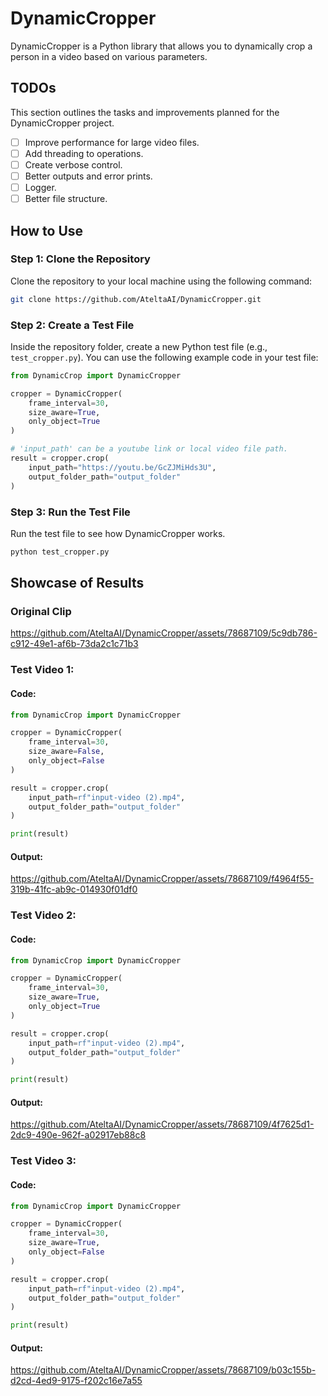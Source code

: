 # DynamicCropper

DynamicCropper is a Python library that allows you to dynamically crop a person in a video based on various parameters.

## TODOs

This section outlines the tasks and improvements planned for the DynamicCropper project.

- [ ] Improve performance for large video files.
- [ ] Add threading to operations.
- [ ] Create verbose control.
- [ ] Better outputs and error prints.
- [ ] Logger.
- [ ] Better file structure.

## How to Use

### Step 1: Clone the Repository

Clone the repository to your local machine using the following command:

```bash
git clone https://github.com/AteltaAI/DynamicCropper.git
```

### Step 2: Create a Test File

Inside the repository folder, create a new Python test file (e.g., `test_cropper.py`). You can use the following example code in your test file:

```python
from DynamicCrop import DynamicCropper

cropper = DynamicCropper(
    frame_interval=30,
    size_aware=True,
    only_object=True
)

# 'input_path' can be a youtube link or local video file path.
result = cropper.crop(
    input_path="https://youtu.be/GcZJMiHds3U",
    output_folder_path="output_folder"
)
```

### Step 3: Run the Test File

Run the test file to see how DynamicCropper works.

```bash
python test_cropper.py
```

## Showcase of Results

### Original Clip

https://github.com/AteltaAI/DynamicCropper/assets/78687109/5c9db786-c912-49e1-af6b-73da2c1c71b3


### Test Video 1:
#### Code:
```python
from DynamicCrop import DynamicCropper

cropper = DynamicCropper(
    frame_interval=30,
    size_aware=False,
    only_object=False
)

result = cropper.crop(
    input_path=rf"input-video (2).mp4",
    output_folder_path="output_folder"
)

print(result)
```
#### Output:


https://github.com/AteltaAI/DynamicCropper/assets/78687109/f4964f55-319b-41fc-ab9c-014930f01df0



### Test Video 2: 
#### Code:
```python
from DynamicCrop import DynamicCropper

cropper = DynamicCropper(
    frame_interval=30,
    size_aware=True,
    only_object=True
)

result = cropper.crop(
    input_path=rf"input-video (2).mp4",
    output_folder_path="output_folder"
)

print(result)
```
#### Output:


https://github.com/AteltaAI/DynamicCropper/assets/78687109/4f7625d1-2dc9-490e-962f-a02917eb88c8



### Test Video 3:
#### Code:
```python
from DynamicCrop import DynamicCropper

cropper = DynamicCropper(
    frame_interval=30,
    size_aware=True,
    only_object=False
)

result = cropper.crop(
    input_path=rf"input-video (2).mp4",
    output_folder_path="output_folder"
)

print(result)
```
#### Output:


https://github.com/AteltaAI/DynamicCropper/assets/78687109/b03c155b-d2cd-4ed9-9175-f202c16e7a55

